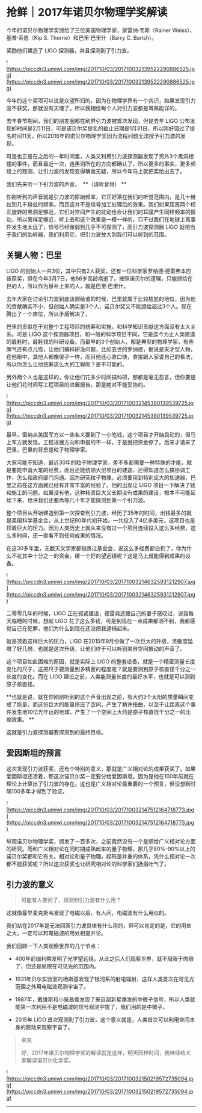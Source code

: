 # 抢鲜｜2017年诺贝尔物理学奖解读

今年的诺贝尔物理学奖颁给了三位美国物理学家，家雷纳·韦斯（Rainer Weiss）、基普·索恩（Kip S. Thorne）和巴里·巴里什（Barry C. Barish）。

奖励他们建造了 LIGO 探测器，并且探测到了引力波。

![https://piccdn3.umiwi.com/img/201710/03/201710032139522290886525.jpg](https://piccdn3.umiwi.com/img/201710/03/201710032139522290886525.jpg)

今年的这个奖项可以说是众望所归的。因为在物理学界有一个共识，如果发现引力波不获奖，那就没有天理了。所以我相信每个人对引力波都是耳熟能详的。

去年春节期间，我们的朋友圈都在刷屏引力波被首次发现。但是去年 LIGO 公布发现的时间是2月11日，可是诺贝尔奖提名的截止日期是1月31日，所以刚好错过了提名时间11天，所以2016年的诺贝尔物理学奖因为流程问题无法授予引力波的发现。

可是也正是在之后的一年时间里，人类又利用引力波探测器发现了另外3个黑洞相撞的事件，而且最近一次，连黑洞所在的方向都确认了，所以更多的事实，更多频段上的观测，让引力波的发现变得确凿无疑，所以今年马上就把奖给出去了。

我们先来听一下引力波的声音。  **（请听音频） **

你刚听到的声音就是引力波的原始频率，它正好落在我们的听觉范围内，是几十赫兹到几千赫兹的频率。而且这并不是信号加工处理后的效果。我们如果距离两个相互旋转的黑洞足够近，它们对空间产生的扰动也会让我们的耳膜产生同样频率的振动，所以离得足够近，听上去和这个效果是一模一样的，只不过我们在地球上离事件发生地太远了，信号已经微弱到几乎不可探测了，而引力波探测器 LIGO 就相当于我们的助听器，我们利用它，把引力波放大到我们可以听到的范围。

## 关键人物：巴里

LIGO 的创始人一共3位，其中只有2人获奖，还有一位科学家罗纳德·德雷弗本应该获奖，但在今年3月7日，他86岁高龄病逝了。按照诺贝尔的遗嘱，只能颁给在世的人，所以作为替补上来的人，就是巴里·巴里什。

去年大家在讨论引力波到底该颁给谁的时候，巴里就属于比较尴尬的地位，因为他的贡献确实不小，但创始人确实是3个人，诺贝尔奖又不能颁给超过3个人。现在腾出了一个席位，所以矛盾解决了。

巴里的贡献在于对整个工程项目的统筹和实施，和科学知识贡献这方面没有太大关系。可是 LIGO 这个探测器项目，和一般的科学项目不同，它是迄今为止人类建造的最耗时，最耗钱的科研设备。而最早的3个创始人，都是典型的物理学家，有些脾气还有点儿怪，让他们搞科研没问题，比如去世的罗纳德，据说是天才型人物，在他眼中，其他人都像傻子一样，而且他还心直口快，直接跟人家说自己的看法，所以你怎么让他统筹这么大的工程呢？是不可能的。

另外两个人也是这样的，你让他们花多少时间搞科研，那都是毫无怨言，但你要是让他们花时间写工程项目的进展报告，那是绝对不能妥协的。

![https://piccdn3.umiwi.com/img/201710/03/201710032145380139539725.jpg](https://piccdn3.umiwi.com/img/201710/03/201710032145380139539725.jpg)

最早，雷纳从美国军方以一些名义要到了一小笔钱，这个项目才开始启动的，但马上军方就发现，工程进展方向和申报的不一样，于是就把资金停了。后来才请来了巴里，巴里的背景是粒子物理学家。

大家可能不知道，最近30年的粒子物理学家，差不多都需要一种特殊的才能，就是要能申请大笔的经费，而且还能统领大型项目的建造，还得知道怎么搞协调工作，怎么和政府部门沟通。因为研究粒子物理，必须要用到特别庞大的加速器，巴里之前在这方面就已经有非常丰富的经验了。他的出现让 LIGO 项目一下解决了钱和施工的问题。如果没有他，这种耗资巨大又长期没有成果的建设，根本不可能延续下来，也许我们还要再等几十年才能探测到第一个引力波。

整个项目从开始建造到第一次探查到引力波，经历了35年的时间，出钱最多的就是美国科学基金会，从上世纪80年代初开始，一共投入了4亿多美元，这项目也是顶着巨大的压力。因为人类历史上就从来没有过一个项目连续投入这么多经费，这么多时间，还一直看不到任何成果的情况。

在这30多年里，无数天文学家都指责过基金会，说这么多经费都白扔了，你为什么不花其中十分之一的资金，建一个好的望远镜呢？这是马上就能得到成果的设备。

![https://piccdn3.umiwi.com/img/201710/03/201710032146325931212907.jpg](https://piccdn3.umiwi.com/img/201710/03/201710032146325931212907.jpg)

二零零几年的时候，LIGO 正在抓紧建设，德雷弗还跟自己的妻子感叹过，说我每天临睡的时候，想起 LIGO 花了这么多钱，可是到现在一点成果都测不到，我都感觉自己在犯罪，他们为什么到现在还没把我逮捕起来。

就是顶着这样巨大的压力，LIGO 在2015年9月份做了一次巨大的升级，灵敏度猛增了好几倍，也就是这次升级，让他们终于可以听到来自空间振动的声音了。

这个项目如此困难的原因，就是实际上 LIGO 的整套设备，就是一个精密测量长度变化的尺子，这把尺子要测量到多精密的程度呢？就是要测到原子核直径千分之一长度的变化。而在 LIGO 建设之前，人类能测量长度的最好水平，也就是可以测到原子核直径。

 **也就是说，就在你刚刚听到的这个声音出现之前，有大约3个太阳的质量瞬间变成了能量，而这份巨大的能量挤压了空间，产生了稍许扭曲，以至于让距离这个事件发生地10亿光年远的地球，产生了一个空间上大约是原子核直径千分之一的压缩效果。 **

这就是引力波探测器要探测到的最终目标。

## 爱因斯坦的预言

这次发现引力波获奖，还有个特别的意义，那就是广义相对论的成果获奖了。如果爱因斯坦还活着，那这次诺贝尔奖一定要分给爱因斯坦。因为是他在100年前就在理论上计算出了引力波的存在。这也是广义相对论最重要的一个预言，但没想到时隔100多年才得到了验证。

![https://piccdn3.umiwi.com/img/201710/03/201710032147512164718773.jpg](https://piccdn3.umiwi.com/img/201710/03/201710032147512164718773.jpg)

纵观诺贝尔物理学奖，颁发了一百多次，之前竟然没有一个是颁给广义相对论方面的研究。而和广义相对论在同时期成熟起来的量子物理，那几乎80%-90%以上的诺贝尔奖都和它有关。相对论和量子物理，起码是并重的体系，凭什么相对论一次都不能获奖呢？所以这次获奖也让研究相对论的科学家们扬眉吐气了。

## 引力波的意义

> 可能有人要问了，探测到引力波有什么用？

这就像最早麦克斯韦发现了电磁以后，有人问，电磁波有什么用似的。

我们站在2017年是无法回答引力波具体有什么用的，但可以肯定的是，它的用处之大，一定可以和电磁波的用处相提并论。

我们回顾一下人类观察世界的几个节点：

* 400年前伽利略发明了光学望远镜，从此之后人们观察世界，就不局限于肉眼了，但还是局限在可见光的范围内。

* 1931年贝尔实验室的杨斯基发现了银河系的射电辐射，这样人类首次在可见光范围之外用电磁波观测宇宙了。

* 1987年，戴维斯和小柴昌俊发现了来自超新星爆发的中微子信号，所以人类就能第一次利用不是电磁波的信号观测宇宙了，我们用的是中微子。

* 2015年 LIGO 首次观测到了引力波，这个意义就是，人类首次可以利用空间本身的颤动来观察宇宙了。

> 卓克
> 
> 好，2017年诺贝尔物理学奖的解读就是这样，明天同样时间，我继续给大家解读诺贝尔化学奖。

![https://piccdn3.umiwi.com/img/201710/03/201710032150219572735094.jpg](https://piccdn3.umiwi.com/img/201710/03/201710032150219572735094.jpg)

---
